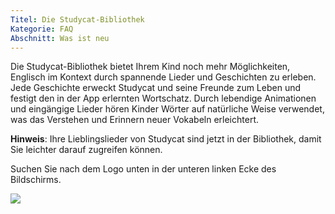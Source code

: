 ```yaml
---
Titel: Die Studycat-Bibliothek
Kategorie: FAQ
Abschnitt: Was ist neu
---
```

Die Studycat-Bibliothek bietet Ihrem Kind noch mehr Möglichkeiten, Englisch im Kontext durch spannende Lieder und Geschichten zu erleben. Jede Geschichte erweckt Studycat und seine Freunde zum Leben und festigt den in der App erlernten Wortschatz. Durch lebendige Animationen und eingängige Lieder hören Kinder Wörter auf natürliche Weise verwendet, was das Verstehen und Erinnern neuer Vokabeln erleichtert. 

**Hinweis**: Ihre Lieblingslieder von Studycat sind jetzt in der Bibliothek, damit Sie leichter darauf zugreifen können.

Suchen Sie nach dem Logo unten in der unteren linken Ecke des Bildschirms.

![](https://help.Studycat.com/hc/article_attachments/40392062985497)